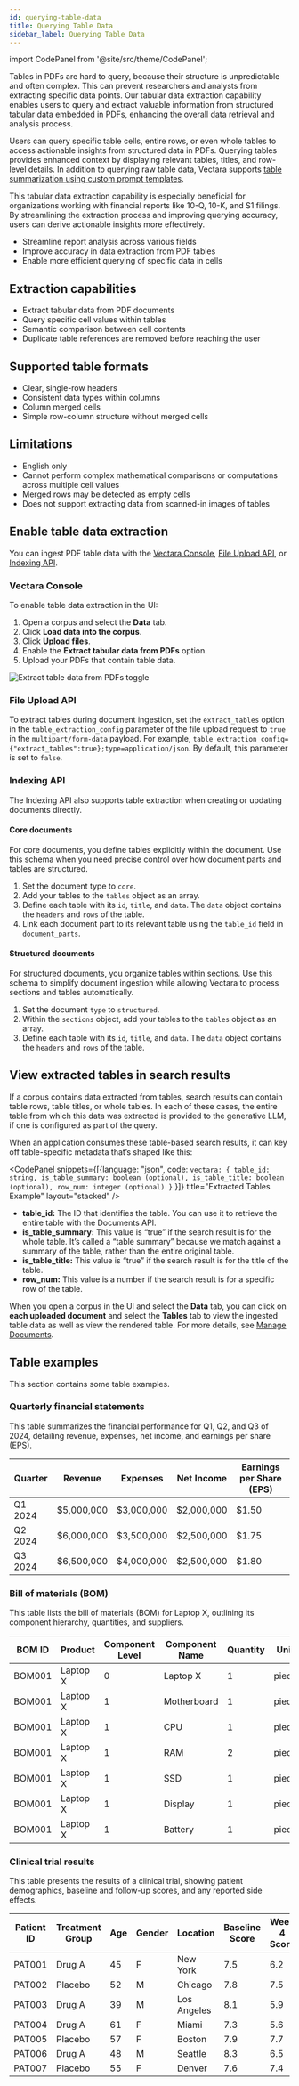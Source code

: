 ```yaml
---
id: querying-table-data
title: Querying Table Data
sidebar_label: Querying Table Data
---
```



import CodePanel from '@site/src/theme/CodePanel';

Tables in PDFs are hard to query, because their structure is unpredictable and 
often complex. This can prevent researchers and analysts from extracting 
specific data points. Our tabular data extraction capability enables users to 
query and extract valuable information from structured tabular data embedded 
in PDFs, enhancing the overall data retrieval and analysis process.

Users can query specific table cells, entire rows, or even whole tables to 
access actionable insights from structured data in PDFs. Querying tables 
provides enhanced context by displaying relevant tables, titles, and row-level 
details. In addition to querying raw table data, Vectara supports [table 
summarization using custom prompt templates](/docs/generation/custom-prompt-templates-customization). 

This tabular data extraction capability is especially beneficial for 
organizations working with financial reports like 10-Q, 10-K, and S1 filings. 
By streamlining the extraction process and improving querying accuracy, users 
can derive actionable insights more effectively.

* Streamline report analysis across various fields
* Improve accuracy in data extraction from PDF tables
* Enable more efficient querying of specific data in cells 


## Extraction capabilities

* Extract tabular data from PDF documents
* Query specific cell values within tables
* Semantic comparison between cell contents
* Duplicate table references are removed before reaching the user

## Supported table formats

* Clear, single-row headers
* Consistent data types within columns
* Column merged cells
* Simple row-column structure without merged cells

## Limitations

* English only
* Cannot perform complex mathematical comparisons or computations across 
  multiple cell values
* Merged rows may be detected as empty cells
* Does not support extracting data from scanned-in images of tables

## Enable table data extraction

You can ingest PDF table data with the [Vectara Console](/docs/console-ui/manage-documents), [File Upload API](/docs/api-reference/indexing-apis/file-upload/file-upload), 
or [Indexing API](/docs/api-reference/indexing-apis/indexing). 

### Vectara Console

To enable table data extraction in the UI:

1. Open a corpus and select the **Data** tab.
2. Click **Load data into the corpus**.
3. Click **Upload files**.
4. Enable the **Extract tabular data from PDFs** option.
5. Upload your PDFs that contain table data.

![Extract table data from PDFs toggle](/img/extract_table_data_from_pdfs_toggle.png)

### File Upload API

To extract tables during document ingestion, set the `extract_tables` option in 
the `table_extraction_config` parameter of the file upload request to `true` 
in the `multipart/form-data` payload. For example, `table_extraction_config={"extract_tables":true};type=application/json`.
By default, this parameter is set to `false`.

### Indexing API

The Indexing API also supports table extraction when creating or updating 
documents directly.

#### Core documents

For core documents, you define tables explicitly within the document. Use this 
schema when you need precise control over how document parts and tables are 
structured.
1. Set the document type to `core`.
2. Add your tables to the `tables` object as an array. 
3. Define each table with its `id`, `title`, and `data`. The `data` object 
   contains the `headers` and `rows` of the table.
4. Link each document part to its relevant table using the `table_id` field in 
   `document_parts`.

#### Structured documents

For structured documents, you organize tables within sections. Use this schema 
to simplify document ingestion while allowing Vectara to process sections and 
tables automatically.

1. Set the document `type` to `structured`.
2. Within the `sections` object, add your tables to the `tables` object as an 
   array. 
3. Define each table with its `id`, `title`, and `data`. The `data` object contains 
   the `headers` and `rows` of the table.

## View extracted tables in search results

If a corpus contains data extracted from tables, search results can contain 
table rows, table titles, or whole tables. In each of these cases, the entire 
table from which this data was extracted is provided to the generative 
LLM, if one is configured as part of the query.

When an application consumes these table-based search results, it can key off 
table-specific metadata that’s shaped like this:

<CodePanel snippets={[{language: "json", code: 
`vectara: {
    table_id: string,
    is_table_summary: boolean (optional),
    is_table_title: boolean (optional),
    row_num: integer (optional)
  }`
  }]} title="Extracted Tables Example" layout="stacked" />
  
* **table_id:** The ID that identifies the table. You can use it to retrieve 
  the entire table with the Documents API.
* **is_table_summary:** This value is “true” if the search result is for the 
  whole table. It’s called a “table summary” because we match against a 
  summary of the table, rather than the entire original table.
* **is_table_title:** This value is “true” if the search result is for the title 
  of the table.
* **row_num:** This value is a number if the search result is for a specific row 
  of the table.

When you open a corpus in the UI and select the **Data** tab, you can click on 
**each uploaded document** and select the **Tables** tab to view the ingested table 
data as well as view the rendered table. For more details, see [Manage Documents](/docs/console-ui/manage-documents).

## Table examples

This section contains some table examples.

### Quarterly financial statements

This table summarizes the financial performance for Q1, Q2, and Q3 of 2024, 
detailing revenue, expenses, net income, and earnings per share (EPS).

| Quarter   | Revenue    | Expenses   | Net Income | Earnings per Share (EPS) |
|-----------|------------|------------|------------|---------------------------|
| Q1 2024   | $5,000,000 | $3,000,000 | $2,000,000 | $1.50                     |
| Q2 2024   | $6,000,000 | $3,500,000 | $2,500,000 | $1.75                     |
| Q3 2024   | $6,500,000 | $4,000,000 | $2,500,000 | $1.80                     |

### Bill of materials (BOM)

This table lists the bill of materials (BOM) for Laptop X, outlining its 
component hierarchy, quantities, and suppliers.

| BOM ID   | Product   | Component Level | Component Name | Quantity | Unit  | Supplier            |
|----------|-----------|-----------------|----------------|----------|-------|---------------------|
| BOM001   | Laptop X  | 0               | Laptop X       | 1        | piece | In-house            |
| BOM001   | Laptop X  | 1               | Motherboard    | 1        | piece | TechComp Inc        |
| BOM001   | Laptop X  | 1               | CPU            | 1        | piece | ProcessorTech       |
| BOM001   | Laptop X  | 1               | RAM            | 2        | piece | Memory Supplier Co  |
| BOM001   | Laptop X  | 1               | SSD            | 1        | piece | StorageSolutions Inc|
| BOM001   | Laptop X  | 1               | Display        | 1        | piece | ScreenMakers        |
| BOM001   | Laptop X  | 1               | Battery        | 1        | piece | PowerCells Ltd      |

### Clinical trial results

This table presents the results of a clinical trial, showing patient 
demographics, baseline and follow-up scores, and any reported side effects.

| Patient ID | Treatment Group | Age | Gender | Location      | Baseline Score | Week 4 Score | Week 8 Score | Side Effects     |
|------------|-----------------|-----|--------|---------------|----------------|--------------|--------------|------------------|
| PAT001     | Drug A          | 45  | F      | New York      | 7.5            | 6.2          | 4.8          | Mild nausea      |
| PAT002     | Placebo         | 52  | M      | Chicago       | 7.8            | 7.5          | 7.2          | None             |
| PAT003     | Drug A          | 39  | M      | Los Angeles   | 8.1            | 5.9          | 3.7          | Headache         |
| PAT004     | Drug A          | 61  | F      | Miami         | 7.3            | 5.6          | 4.1          | Dizziness        |
| PAT005     | Placebo         | 57  | F      | Boston        | 7.9            | 7.7          | 7.5          | Fatigue          |
| PAT006     | Drug A          | 48  | M      | Seattle       | 8.3            | 6.5          | 4.4          | Mild rash        |
| PAT007     | Placebo         | 55  | F      | Denver        | 7.6            | 7.4          | 7.1          | None             |



